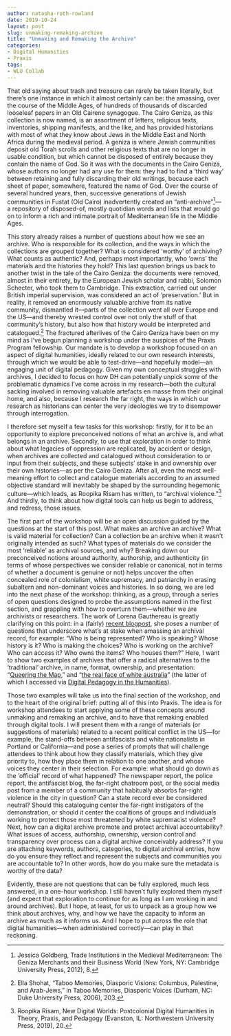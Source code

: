 ```yaml
---
author: natasha-roth-rowland
date: 2019-10-24
layout: post
slug: unmaking-remaking-archive
title: "Unmaking and Remaking the Archive"
categories:
- Digital Humanities
- Praxis
tags:
- WLU Collab
---
```

That old saying about trash and treasure can rarely be taken literally, but there’s one instance in which it almost certainly can be: the amassing, over the course of the Middle Ages, of hundreds of thousands of discarded looseleaf papers in an Old Cairene synagogue. The Cairo Geniza, as this collection is now named, is an assortment of letters, religious texts, inventories, shipping manifests, and the like, and has provided historians with most of what they know about Jews in the Middle East and North Africa during the medieval period. A geniza is where Jewish communities deposit old Torah scrolls and other religious texts that are no longer in usable condition, but which cannot be disposed of entirely because they contain the name of God. So it was with the documents in the Cairo Geniza, whose authors no longer had any use for them: they had to find a ‘third way’ between retaining and fully discarding their old writings, because each sheet of paper, somewhere, featured the name of God. Over the course of several hundred years, then, successive generations of Jewish communities in Fustat (Old Cairo) inadvertently created an “anti-archive”[^1]—a repository of disposed-of, mostly quotidian words and lists that would go on to inform a rich and intimate portrait of Mediterranean life in the Middle Ages.  

This story already raises a number of questions about how we see an archive. Who is responsible for its collection, and the ways in which the collections are grouped together? What is considered ‘worthy’ of archiving? What counts as authentic? And, perhaps most importantly, who ‘owns’ the materials and the histories they hold? This last question brings us back to another twist in the tale of the Cairo Geniza: the documents were removed, almost in their entirety, by the European Jewish scholar and rabbi, Solomon Schecter, who took them to Cambridge. This extraction, carried out under British imperial supervision, was considered an act of ‘preservation.’ But in reality, it removed an enormously valuable archive from its native community, dismantled it—parts of the collection went all over Europe and the US—and thereby wrested control over not only the stuff of that community’s history, but also how that history would be interpreted and catalogued.[^2]  The fractured afterlives of the Cairo Geniza have been on my mind as I’ve begun planning a workshop under the auspices of the Praxis Program fellowship. Our mandate is to develop a workshop focused on an aspect of digital humanities, ideally related to our own research interests, through which we would be able to test-drive—and hopefully model—an engaging unit of digital pedagogy. Given my own conceptual struggles with archives, I decided to focus on how DH can potentially unpick some of the problematic dynamics I’ve come across in my research—both the cultural sacking involved in removing valuable artefacts en masse from their original home, and also, because I research the far right, the ways in which our research as historians can center the very ideologies we try to disempower through interrogation.  

I therefore set myself a few tasks for this workshop: firstly, for it to be an opportunity to explore preconceived notions of what an archive is, and what belongs in an archive. Secondly, to use that exploration in order to think about what legacies of oppression are replicated, by accident or design, when archives are collected and catalogued without consideration to or input from their subjects, and these subjects’ stake in and ownership over their own histories—as per the Cairo Geniza. After all, even the most well-meaning effort to collect and catalogue materials according to an assumed objective standard will inevitably be shaped by the surrounding hegemonic culture—which leads, as Roopika Risam has written, to “archival violence.”[^3] And thirdly, to think about how digital tools can help us begin to address, and redress, those issues.  

The first part of the workshop will be an open discussion guided by the questions at the start of this post. What makes an archive an archive? What is valid material for collection? Can a collection be an archive when it wasn’t originally intended as such? What types of materials do we consider the most ‘reliable’ as archival sources, and why? Breaking down our preconceived notions around authority, authorship, and authenticity (in terms of whose perspectives we consider reliable or canonical, not in terms of whether a document is genuine or not) helps uncover the often concealed role of colonialism, white supremacy, and patriarchy in erasing subaltern and non-dominant voices and histories. In so doing, we are led into the next phase of the workshop: thinking, as a group, through a series of open questions designed to probe the assumptions named in the first section, and grappling with how to overturn them—whether we are archivists or researchers. The work of Lorena Gauthereau is greatly clarifying on this point: in a (fairly) [recent blogpost](https://recoveryprojectappblog.wordpress.com/2017/11/20/incubator-decolonizing-the-digital-humanities/), she poses a number of questions that underscore what’s at stake when amassing an archival record, for example: “Who is being represented? Who is speaking? Whose history is it? Who is making the choices? Who is working on the archive? Who can access it? Who owns the items? Who houses them?” Here, I want to show two examples of archives that offer a radical alternatives to the ‘traditional’ archive, in name, format, ownership, and presentation: “[Queering the Map](https://queeringthemap.com/),” and “[the real face of white australia](http://invisibleaustralians.org/faces/)” (the latter of which I accessed via [Digital Pedagogy in the Humanities](https://digitalpedagogy.mla.hcommons.org/keywords/race/)).  

Those two examples will take us into the final section of the workshop, and to the heart of the original brief: putting all of this into Praxis. The idea is for workshop attendees to start applying some of these concepts around unmaking and remaking an archive, and to have that remaking enabled through digital tools. I will present them with a range of materials (or suggestions of materials) related to a recent political conflict in the US—for example, the stand-offs between antifascists and white nationalists in Portland or California—and pose a series of prompts that will challenge attendees to think about how they classify materials, which they give priority to, how they place them in relation to one another, and whose voices they center in their selection. For example: what should go down as the ‘official’ record of what happened? The newspaper report, the police report, the antifascist blog, the far-right chatroom post, or the social media post from a member of a community that habitually absorbs far-right violence in the city in question? Can a state record ever be considered neutral? Should this cataloguing center the far-right instigators of the demonstration, or should it center the coalitions of groups and individuals working to protect those most threatened by white supremacist violence? Next, how can a digital archive promote and protect archival accountability? What issues of access, authorship, ownership, version control and transparency over process can a digital archive conceivably address? If you are attaching keywords, authors, categories, to digital archival entries, how do you ensure they reflect and represent the subjects and communities you are accountable to? In other words, how do you make sure the metadata is worthy of the data?  

Evidently, these are not questions that can be fully explored, much less answered, in a one-hour workshop. I still haven’t fully explored them myself (and expect that exploration to continue for as long as I am working in and around archives). But I hope, at least, for us to unpack as a group how we think about archives, why, and how we have the capacity to inform an archive as much as it informs us. And I hope to put across the role that digital humanities—when administered correctly—can play in that reckoning. 
	

[^1]: Jessica Goldberg, Trade Institutions in the Medieval Mediterranean: The Geniza Merchants and their Business World (New York, NY: Cambridge University Press, 2012), 8.
[^2]: Ella Shohat, “Taboo Memories, Diasporic Visions: Columbus, Palestine, and Arab-Jews,” in Taboo Memories, Diasporic Voices (Durham, NC: Duke University Press, 2006), 203.
[^3]: Roopika Risam, New Digital Worlds: Postcolonial Digital Humanities in Theory, Praxis, and Pedagogy (Evanston, IL: Northwestern University Press, 2019), 20.
